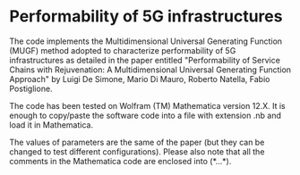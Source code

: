 # Performability of 5G infrastructures

The code implements the Multidimensional Universal Generating Function (MUGF) method adopted to characterize performability of 5G infrastructures as detailed in the paper entitled "Performability of Service Chains with Rejuvenation: A Multidimensional Universal Generating Function Approach"
by Luigi De Simone, Mario Di Mauro, Roberto Natella, Fabio Postiglione.

The code has been tested on Wolfram (TM) Mathematica version 12.X.
It is enough to copy/paste the software code into a file with extension .nb and load it in Mathematica.

The values of parameters are the same of the paper (but they can be changed to test different configurations).
Please also note that all the comments in the Mathematica code are enclosed into (\*...\*).

